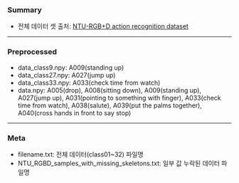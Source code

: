 ### Summary

* 전체 데이터 셋 출처: [NTU-RGB+D action recognition dataset][data_link]

---
### Preprocessed

* data_class9.npy: A009(standing up)
* data_class27.npy: A027(jump up)
* data_class33.npy: A033(check time from watch)
* data.npy: A005(drop), A008(sitting down), A009(standing up), A027(jump up), A031(pointing to something with finger), A033(check time from watch), A038(salute), A039(put the palms together), A040(cross hands in front to say stop)

---
### Meta

* filename.txt: 전체 데이터(class01~32) 파일명
* NTU_RGBD_samples_with_missing_skeletons.txt: 일부 값 누락된 데이터 파일명
  

[data_link]: https://github.com/shahroudy/NTURGB-D

